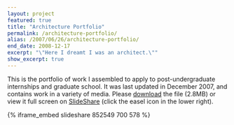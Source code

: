 ```yaml
---
layout: project
featured: true
title: "Architecture Portfolio"
permalink: /architecture-portfolio/
alias: /2007/06/26/architecture-portfolio/
end_date: 2008-12-17
excerpt: "\"Here I dreamt I was an architect.\""
show_excerpt: true
---
```

This is the portfolio of work I assembled to apply to post-undergraduate internships and graduate school. It was last updated in December 2007, and contains work in a variety of media. Please [download][1] the file (2.8MB) or view it full screen on [SlideShare][2] (click the easel icon in the lower right).  

{% iframe_embed slideshare 852549 700 578 %}

 [1]: /Lehrburger_Portfolio_web.pdf
 [2]: http://www.slideshare.net/lehrblogger/architecture-portfolio-presentation
